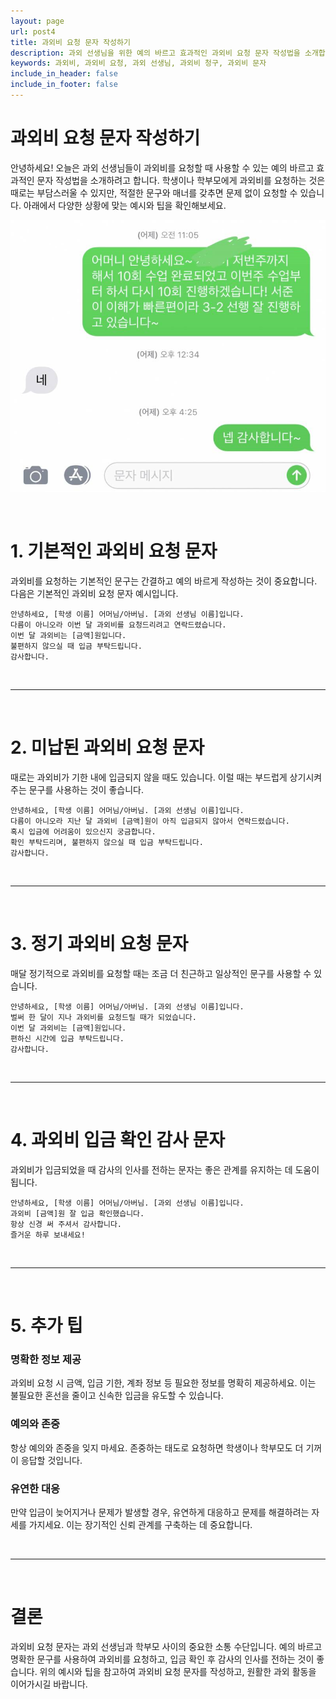 ```yaml
---
layout: page
url: post4
title: 과외비 요청 문자 작성하기
description: 과외 선생님을 위한 예의 바르고 효과적인 과외비 요청 문자 작성법을 소개합니다.
keywords: 과외비, 과외비 요청, 과외 선생님, 과외비 청구, 과외비 문자
include_in_header: false
include_in_footer: false
---
```


# 과외비 요청 문자 작성하기

안녕하세요! 오늘은 과외 선생님들이 과외비를 요청할 때 사용할 수 있는 예의 바르고 효과적인 문자 작성법을 소개하려고 합니다. 학생이나 학부모에게 과외비를 요청하는 것은 때로는 부담스러울 수 있지만, 적절한 문구와 매너를 갖추면 문제 없이 요청할 수 있습니다. 아래에서 다양한 상황에 맞는 예시와 팁을 확인해보세요.

![과외비 요청](../assets/images/post4.png)

<br>

# **1. 기본적인 과외비 요청 문자**

과외비를 요청하는 기본적인 문구는 간결하고 예의 바르게 작성하는 것이 중요합니다. 다음은 기본적인 과외비 요청 문자 예시입니다.

```text
안녕하세요, [학생 이름] 어머님/아버님. [과외 선생님 이름]입니다.
다름이 아니오라 이번 달 과외비를 요청드리려고 연락드렸습니다.
이번 달 과외비는 [금액]원입니다.
불편하지 않으실 때 입금 부탁드립니다.
감사합니다.
```

<br>

________
<br>

# **2. 미납된 과외비 요청 문자**

때로는 과외비가 기한 내에 입금되지 않을 때도 있습니다. 이럴 때는 부드럽게 상기시켜주는 문구를 사용하는 것이 좋습니다.

```text
안녕하세요, [학생 이름] 어머님/아버님. [과외 선생님 이름]입니다.
다름이 아니오라 지난 달 과외비 [금액]원이 아직 입금되지 않아서 연락드렸습니다.
혹시 입금에 어려움이 있으신지 궁금합니다.
확인 부탁드리며, 불편하지 않으실 때 입금 부탁드립니다.
감사합니다.
```

<br>

________
<br>

# **3. 정기 과외비 요청 문자**

매달 정기적으로 과외비를 요청할 때는 조금 더 친근하고 일상적인 문구를 사용할 수 있습니다.

```text
안녕하세요, [학생 이름] 어머님/아버님. [과외 선생님 이름]입니다.
벌써 한 달이 지나 과외비를 요청드릴 때가 되었습니다.
이번 달 과외비는 [금액]원입니다.
편하신 시간에 입금 부탁드립니다.
감사합니다.
```

<br>

________
<br>

# **4. 과외비 입금 확인 감사 문자**

과외비가 입금되었을 때 감사의 인사를 전하는 문자는 좋은 관계를 유지하는 데 도움이 됩니다.

```text
안녕하세요, [학생 이름] 어머님/아버님. [과외 선생님 이름]입니다.
과외비 [금액]원 잘 입금 확인했습니다.
항상 신경 써 주셔서 감사합니다.
즐거운 하루 보내세요!
```

<br>

________
<br>

# **5. 추가 팁**

### 명확한 정보 제공
과외비 요청 시 금액, 입금 기한, 계좌 정보 등 필요한 정보를 명확히 제공하세요. 이는 불필요한 혼선을 줄이고 신속한 입금을 유도할 수 있습니다.

### 예의와 존중
항상 예의와 존중을 잊지 마세요. 존중하는 태도로 요청하면 학생이나 학부모도 더 기꺼이 응답할 것입니다.

### 유연한 대응
만약 입금이 늦어지거나 문제가 발생할 경우, 유연하게 대응하고 문제를 해결하려는 자세를 가지세요. 이는 장기적인 신뢰 관계를 구축하는 데 중요합니다.

<br>

________
<br>

# **결론**

과외비 요청 문자는 과외 선생님과 학부모 사이의 중요한 소통 수단입니다. 예의 바르고 명확한 문구를 사용하여 과외비를 요청하고, 입금 확인 후 감사의 인사를 전하는 것이 좋습니다. 위의 예시와 팁을 참고하여 과외비 요청 문자를 작성하고, 원활한 과외 활동을 이어가시길 바랍니다.

